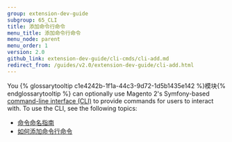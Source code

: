 ```yaml
---
group: extension-dev-guide
subgroup: 65_CLI
title: 添加命令行命令
menu_title: 添加命令行命令
menu_node: parent
menu_order: 1
version: 2.0
github_link: extension-dev-guide/cli-cmds/cli-add.md
redirect_from: /guides/v2.0/extension-dev-guide/cli-add.html
---
```


You {% glossarytooltip c1e4242b-1f1a-44c3-9d72-1d5b1435e142 %}模块{% endglossarytooltip %} can optionally use Magento 2's Symfony-based <a href="{{ page.baseurl }}/config-guide/cli/config-cli.html#config-new-cli-intro">command-line interface (CLI)</a> to provide commands for users to interact with. To use the CLI, see the following topics:

*	<a href="{{ page.baseurl }}/extension-dev-guide/cli-cmds/cli-naming-guidelines.html">命令命名指南</a>
*	<a href="{{ page.baseurl }}/extension-dev-guide/cli-cmds/cli-howto.html">如何添加命令行命令</a>

